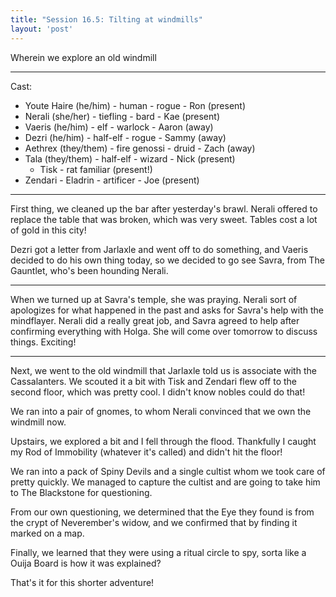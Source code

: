 ```yaml
---
title: "Session 16.5: Tilting at windmills"
layout: 'post'
---
```


Wherein we explore an old windmill

---

Cast:

* Youte Haire (he/him) - human - rogue - Ron (present)
* Nerali (she/her) - tiefling - bard - Kae (present)
* Vaeris (he/him) - elf - warlock - Aaron (away)
* Dezri (he/him) - half-elf - rogue - Sammy (away)
* Aethrex (they/them) - fire genossi - druid - Zach (away)
* Tala (they/them) - half-elf - wizard - Nick (present)
    * Tisk - rat familiar (present!)
* Zendari - Eladrin - artificer - Joe (present)

---

First thing, we cleaned up the bar after yesterday's brawl. Nerali offered to replace the table that was broken, which was very sweet. Tables cost a lot of gold in this city!

Dezri got a letter from Jarlaxle and went off to do something, and Vaeris decided to do his own thing today, so we decided to go see Savra, from The Gauntlet, who's been hounding Nerali.

---

When we turned up at Savra's temple, she was praying. Nerali sort of apologizes for what happened in the past and asks for Savra's help with the mindflayer. Nerali did a really great job, and Savra agreed to help after confirming everything with Holga. She will come over tomorrow to discuss things. Exciting!

---

Next, we went to the old windmill that Jarlaxle told us is associate with the Cassalanters. We scouted it a bit with Tisk and Zendari flew off to the second floor, which was pretty cool. I didn't know nobles could do that!

We ran into a pair of gnomes, to whom Nerali convinced that we own the windmill now.

Upstairs, we explored a bit and I fell through the flood. Thankfully I caught my Rod of Immobility (whatever it's called) and didn't hit the floor!

We ran into a pack of Spiny Devils and a single cultist whom we took care of pretty quickly. We managed to capture the cultist and are going to take him to The Blackstone for questioning.

From our own questioning, we determined that the Eye they found is from the crypt of Neverember's widow, and we confirmed that by finding it marked on a map.

Finally, we learned that they were using a ritual circle to spy, sorta like a Ouija Board is how it was explained?

That's it for this shorter adventure!
